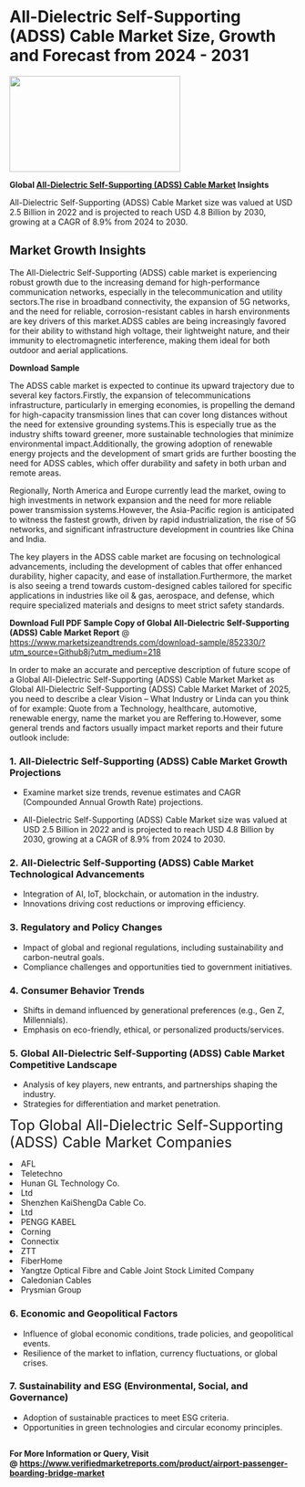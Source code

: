 <H1>All-Dielectric Self-Supporting (ADSS) Cable Market Size, Growth and Forecast from 2024 - 2031</H1><img class="aligncenter size-medium wp-image-584254" src="https://thirdeyenews.in/wp-content/uploads/2024/09/Global-Market-Research-300x168.jpeg" alt="" width="300" height="168" /><p><strong>Global&nbsp;<a href="https://www.marketsizeandtrends.com/download-sample/852330/?utm_source=Github8j?utm_medium=218">All-Dielectric Self-Supporting (ADSS) Cable Market</a> Insights</strong></p><p>All-Dielectric Self-Supporting (ADSS) Cable Market size was valued at USD 2.5 Billion in 2022 and is projected to reach USD 4.8 Billion by 2030, growing at a CAGR of 8.9% from 2024 to 2030.</p><p><h2>Market Growth Insights</h2> <p>The All-Dielectric Self-Supporting (ADSS) cable market is experiencing robust growth due to the increasing demand for high-performance communication networks, especially in the telecommunication and utility sectors.The rise in broadband connectivity, the expansion of 5G networks, and the need for reliable, corrosion-resistant cables in harsh environments are key drivers of this market.ADSS cables are being increasingly favored for their ability to withstand high voltage, their lightweight nature, and their immunity to electromagnetic interference, making them ideal for both outdoor and aerial applications.</p> <p><strong>Download Sample</strong></p> <p>The ADSS cable market is expected to continue its upward trajectory due to several key factors.Firstly, the expansion of telecommunications infrastructure, particularly in emerging economies, is propelling the demand for high-capacity transmission lines that can cover long distances without the need for extensive grounding systems.This is especially true as the industry shifts toward greener, more sustainable technologies that minimize environmental impact.Additionally, the growing adoption of renewable energy projects and the development of smart grids are further boosting the need for ADSS cables, which offer durability and safety in both urban and remote areas.</p> <p>Regionally, North America and Europe currently lead the market, owing to high investments in network expansion and the need for more reliable power transmission systems.However, the Asia-Pacific region is anticipated to witness the fastest growth, driven by rapid industrialization, the rise of 5G networks, and significant infrastructure development in countries like China and India.</p> <p>The key players in the ADSS cable market are focusing on technological advancements, including the development of cables that offer enhanced durability, higher capacity, and ease of installation.Furthermore, the market is also seeing a trend towards custom-designed cables tailored for specific applications in industries like oil & gas, aerospace, and defense, which require specialized materials and designs to meet strict safety standards.</p> <p><span class=""><strong>Download Full PDF Sample Copy of Global All-Dielectric Self-Supporting (ADSS) Cable Market Report</strong> @ <a href="https://www.marketsizeandtrends.com/download-sample/852330/?utm_source=Github8j?utm_medium=218" target="_blank">https://www.marketsizeandtrends.com/download-sample/852330/?utm_source=Github8j?utm_medium=218</a></span></p><p>In order to make an accurate and perceptive description of future scope of a Global&nbsp;All-Dielectric Self-Supporting (ADSS) Cable Market Market as Global&nbsp;All-Dielectric Self-Supporting (ADSS) Cable Market Market of 2025, you need to describe a clear Vision &ndash; What Industry or Linda can you think of for example: Quote from a Technology, healthcare, automotive, renewable energy, name the market you are Reffering to.However, some general trends and factors usually impact market reports and their future outlook include:</p><h3>1.&nbsp;<strong>All-Dielectric Self-Supporting (ADSS) Cable Market Growth Projections</strong></h3><ul><li>Examine market size trends, revenue estimates and CAGR (Compounded Annual Growth Rate) projections.</li><li><p>All-Dielectric Self-Supporting (ADSS) Cable Market size was valued at USD 2.5 Billion in 2022 and is projected to reach USD 4.8 Billion by 2030, growing at a CAGR of 8.9% from 2024 to 2030.</p></li></ul><h3>2.&nbsp;<strong>All-Dielectric Self-Supporting (ADSS) Cable Market Technological Advancements</strong></h3><ul><li>Integration of AI, IoT, blockchain, or automation in the industry.</li><li>Innovations driving cost reductions or improving efficiency.</li></ul><h3>3.&nbsp;<strong>Regulatory and Policy Changes</strong></h3><ul><li>Impact of global and regional regulations, including sustainability and carbon-neutral goals.</li><li>Compliance challenges and opportunities tied to government initiatives.</li></ul><h3>4.&nbsp;<strong>Consumer Behavior Trends</strong></h3><ul><li>Shifts in demand influenced by generational preferences (e.g., Gen Z, Millennials).</li><li>Emphasis on eco-friendly, ethical, or personalized products/services.</li></ul><h3>5.&nbsp;<strong>Global All-Dielectric Self-Supporting (ADSS) Cable Market Competitive Landscape</strong></h3><ul><li>Analysis of key players, new entrants, and partnerships shaping the industry.</li><li>Strategies for differentiation and market penetration.</li></ul><p data-pm-slice="1 1 []"><span style="color: inherit; font-family: inherit; font-size: 25px;">Top Global All-Dielectric Self-Supporting (ADSS) Cable Market Companies</span></p><div class="" data-test-id=""><p><li>AFL</li><li> Teletechno</li><li> Hunan GL Technology Co.</li><li>Ltd</li><li> Shenzhen KaiShengDa Cable Co.</li><li> Ltd</li><li> PENGG KABEL</li><li> Corning</li><li> Connectix</li><li> ZTT</li><li> FiberHome</li><li> Yangtze Optical Fibre and Cable Joint Stock Limited Company</li><li> Caledonian Cables</li><li> Prysmian Group</li></p></div><h3>6.&nbsp;<strong>Economic and Geopolitical Factors</strong></h3><ul><li>Influence of global economic conditions, trade policies, and geopolitical events.</li><li>Resilience of the market to inflation, currency fluctuations, or global crises.</li></ul><h3>7.&nbsp;<strong>Sustainability and ESG (Environmental, Social, and Governance)</strong></h3><ul><li>Adoption of sustainable practices to meet ESG criteria.</li><li>Opportunities in green technologies and circular economy principles.</li></ul><h2><strong style="font-size: 14px;">For More Information or Query, Visit @&nbsp;</strong><a style="background-color: #ffffff; font-size: 14px;" href="https://www.marketsizeandtrends.com/report/all-dielectric-self-supporting-adss-cable-market/" target="_blank">https://www.verifiedmarketreports.com/product/airport-passenger-boarding-bridge-market</a></h2>